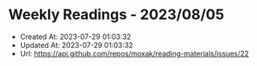 # Weekly Readings - 2023/08/05

- Created At: 2023-07-29 01:03:32
- Updated At: 2023-07-29 01:03:32
- Url: https://api.github.com/repos/moxak/reading-materials/issues/22

